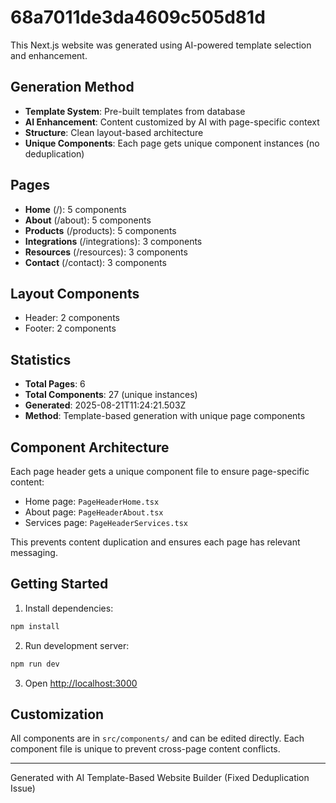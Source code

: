# 68a7011de3da4609c505d81d

This Next.js website was generated using AI-powered template selection and enhancement.

## Generation Method

- **Template System**: Pre-built templates from database
- **AI Enhancement**: Content customized by AI with page-specific context
- **Structure**: Clean layout-based architecture
- **Unique Components**: Each page gets unique component instances (no deduplication)

## Pages

- **Home** (/): 5 components
- **About** (/about): 5 components
- **Products** (/products): 5 components
- **Integrations** (/integrations): 3 components
- **Resources** (/resources): 3 components
- **Contact** (/contact): 3 components

## Layout Components

- Header: 2 components
- Footer: 2 components

## Statistics

- **Total Pages**: 6
- **Total Components**: 27 (unique instances)
- **Generated**: 2025-08-21T11:24:21.503Z
- **Method**: Template-based generation with unique page components

## Component Architecture

Each page header gets a unique component file to ensure page-specific content:
- Home page: `PageHeaderHome.tsx`
- About page: `PageHeaderAbout.tsx`
- Services page: `PageHeaderServices.tsx`

This prevents content duplication and ensures each page has relevant messaging.

## Getting Started

1. Install dependencies:
```bash
npm install
```

2. Run development server:
```bash
npm run dev
```

3. Open [http://localhost:3000](http://localhost:3000)

## Customization

All components are in `src/components/` and can be edited directly.
Each component file is unique to prevent cross-page content conflicts.

---
Generated with AI Template-Based Website Builder (Fixed Deduplication Issue)

